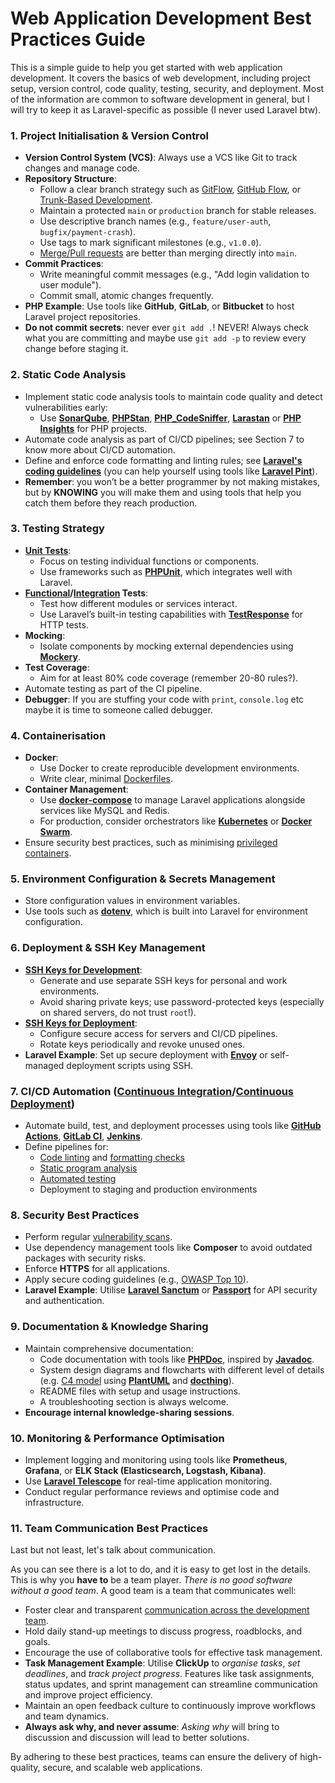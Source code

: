 # **Web Application Development Best Practices Guide**

This is a simple guide to help you get started with web application development. It covers the basics of web development, including project setup, version control, code quality, testing, security, and deployment. Most of the information are common to software development in general, but I will try to keep it as Laravel-specific as possible (I never used Laravel btw).

### 1. **Project Initialisation & Version Control**

- **Version Control System (VCS)**: Always use a VCS like Git to track changes and manage code.
- **Repository Structure**:
  - Follow a clear branch strategy such as [GitFlow](https://www.atlassian.com/git/tutorials/comparing-workflows/gitflow-workflow), [GitHub Flow](https://docs.github.com/en/get-started/using-github/github-flow), or [Trunk-Based Development](https://trunkbaseddevelopment.com/).
  - Maintain a protected `main` or `production` branch for stable releases.
  - Use descriptive branch names (e.g., `feature/user-auth`, `bugfix/payment-crash`).
  - Use tags to mark significant milestones (e.g., `v1.0.0`).
  - [Merge/Pull requests](https://stackoverflow.com/questions/23076923/what-is-a-merge-request#answer-36666408) are better than merging directly into `main`.
- **Commit Practices**:
  - Write meaningful commit messages (e.g., "Add login validation to user module").
  - Commit small, atomic changes frequently.
- **PHP Example**: Use tools like **GitHub**, **GitLab**, or **Bitbucket** to host Laravel project repositories.
- **Do not commit secrets**: never ever `git add .`! NEVER! Always check what you are committing and maybe use `git add -p` to review every change before staging it.

### 2. **Static Code Analysis**

- Implement static code analysis tools to maintain code quality and detect vulnerabilities early:
  - Use [**SonarQube**](https://www.sonarsource.com/products/sonarqube/), [**PHPStan**](https://github.com/nunomaduro/larastan), [**PHP_CodeSniffer**](https://github.com/squizlabs/PHP_CodeSniffer), [**Larastan**](https://github.com/larastan/larastan) or [**PHP Insights**](https://github.com/nunomaduro/phpinsights) for PHP projects.
- Automate code analysis as part of CI/CD pipelines; see Section 7 to know more about CI/CD automation.
- Define and enforce code formatting and linting rules; see [**Laravel's coding guidelines**](https://xqsit94.github.io/laravel-coding-guidelines/) (you can help yourself using tools like [**Laravel Pint**](https://github.com/laravel/pint)).
- **Remember**: you won’t be a better programmer by not making mistakes, but by **KNOWING** you will make them and using tools that help you catch them before they reach production.

### 3. **Testing Strategy**

- [**Unit Tests**](https://it.wikipedia.org/wiki/Unit_testing):
  - Focus on testing individual functions or components.
  - Use frameworks such as [**PHPUnit**](https://phpunit.de/index.html), which integrates well with Laravel.
- **[Functional](https://en.wikipedia.org/wiki/Functional_testing)/[Integration](https://en.wikipedia.org/wiki/Integration_testing) Tests**:
  - Test how different modules or services interact.
  - Use Laravel’s built-in testing capabilities with [**TestResponse**](https://laravel.com/api/11.x/Illuminate/Testing/TestResponse.html) for HTTP tests.
- **Mocking**:
  - Isolate components by mocking external dependencies using [**Mockery**](https://github.com/mockery/mockery).
- **Test Coverage**:
  - Aim for at least 80% code coverage (remember 20-80 rules?).
- Automate testing as part of the CI pipeline.
- **Debugger**: If you are stuffing your code with `print`, `console.log` etc maybe it is time to someone called debugger.

### 4. **Containerisation**

- **Docker**:
  - Use Docker to create reproducible development environments.
  - Write clear, minimal [Dockerfiles](https://docs.docker.com/build/concepts/dockerfile/).
- **Container Management**:
  - Use [**docker-compose**](https://docs.docker.com/compose/) to manage Laravel applications alongside services like MySQL and Redis.
  - For production, consider orchestrators like [**Kubernetes**](https://kubernetes.io/it/) or [**Docker Swarm**](https://docs.docker.com/engine/swarm/).
- Ensure security best practices, such as minimising [privileged containers](https://docs.docker.com/reference/cli/docker/container/run/#privileged).

### 5. **Environment Configuration & Secrets Management**

- Store configuration values in environment variables.
- Use tools such as [**dotenv**](https://www.npmjs.com/package/dotenv), which is built into Laravel for environment configuration.

### 6. **Deployment & SSH Key Management**

- [**SSH Keys for Development**](https://docs.github.com/en/authentication/connecting-to-github-with-ssh/adding-a-new-ssh-key-to-your-github-account):
  - Generate and use separate SSH keys for personal and work environments.
  - Avoid sharing private keys; use password-protected keys (especially on shared servers, do not trust `root`!).
- [**SSH Keys for Deployment**](https://docs.github.com/en/authentication/connecting-to-github-with-ssh/managing-deploy-keys):
  - Configure secure access for servers and CI/CD pipelines.
  - Rotate keys periodically and revoke unused ones.
- **Laravel Example**: Set up secure deployment with [**Envoy**](https://github.com/laravel/envoy) or self-managed deployment scripts using SSH.

### 7. **CI/CD Automation ([Continuous Integration](https://en.wikipedia.org/wiki/Continuous_integration)/[Continuous Deployment](https://en.wikipedia.org/wiki/Continuous_deployment))**

- Automate build, test, and deployment processes using tools like [**GitHub Actions**](https://docs.github.com/en/actions/about-github-actions/understanding-github-actions), [**GitLab CI**](https://docs.gitlab.com/ee/ci/), [**Jenkins**](https://www.jenkins.io/).
- Define pipelines for:
  - [Code linting](https://en.wikipedia.org/wiki/Lint_(software)) and [formatting checks](https://prettier.io/)
  - [Static program analysis](https://en.wikipedia.org/wiki/Static_program_analysis)
  - [Automated testing](https://en.wikipedia.org/wiki/Test_automation)
  - Deployment to staging and production environments

### 8. **Security Best Practices**

- Perform regular [vulnerability scans](https://owasp.org/www-community/Vulnerability_Scanning_Tools).
- Use dependency management tools like **Composer** to avoid outdated packages with security risks.
- Enforce **HTTPS** for all applications.
- Apply secure coding guidelines (e.g., [OWASP Top 10](https://owasp.org/www-project-top-ten/)).
- **Laravel Example**: Utilise [**Laravel Sanctum**](https://laravel.com/docs/11.x/sanctum) or [**Passport**](https://www.passportjs.org/docs/) for API security and authentication.

### 9. **Documentation & Knowledge Sharing**

- Maintain comprehensive documentation:
  - Code documentation with tools like [**PHPDoc**](https://en.wikipedia.org/wiki/PHPDoc), inspired by [**Javadoc**](https://en.wikipedia.org/wiki/Javadoc).
  - System design diagrams and flowcharts with different level of details (e.g. [C4 model](https://c4model.com/) using [**PlantUML**](https://plantuml.com/) and [**docthing**](https://github.com/ferdiu/docthing/)).
  - README files with setup and usage instructions.
  - A troubleshooting section is always welcome.
- **Encourage internal knowledge-sharing sessions**.

### 10. **Monitoring & Performance Optimisation**

- Implement logging and monitoring using tools like **Prometheus**, **Grafana**, or **ELK Stack (Elasticsearch, Logstash, Kibana)**.
- Use [**Laravel Telescope**](https://laravel.com/docs/11.x/telescope) for real-time application monitoring.
- Conduct regular performance reviews and optimise code and infrastructure.

### 11. **Team Communication Best Practices**

Last but not least, let's talk about communication.

As you can see there is a lot to do, and it is easy to get lost in the details. This is why you **have to** be a team player. _There is no good software without a good team_. A good team is a team that communicates well:
- Foster clear and transparent [communication across the development team](https://fullscale.io/blog/effective-communication-in-software-development/).
- Hold daily stand-up meetings to discuss progress, roadblocks, and goals.
- Encourage the use of collaborative tools for effective task management.
- **Task Management Example**: Utilise **ClickUp** to _organise tasks_, _set deadlines_, and _track project progress_. Features like task assignments, status updates, and sprint management can streamline communication and improve project efficiency.
- Maintain an open feedback culture to continuously improve workflows and team dynamics.
- **Always ask why, and never assume**: _Asking why_ will bring to discussion and discussion will lead to better solutions.

By adhering to these best practices, teams can ensure the delivery of high-quality, secure, and scalable web applications.
